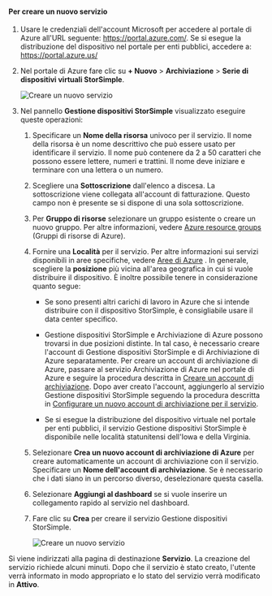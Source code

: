 #### <a name="to-create-a-new-service"></a>Per creare un nuovo servizio

1.  Usare le credenziali dell'account Microsoft per accedere al portale di Azure all'URL seguente: <https://portal.azure.com/>. Se si esegue la distribuzione del dispositivo nel portale per enti pubblici, accedere a: <https://portal.azure.us/>

2.  Nel portale di Azure fare clic su **+ Nuovo** &gt; **Archiviazione** &gt; **Serie di dispositivi virtuali StorSimple**.

    ![Creare un nuovo servizio](./media/storsimple-virtual-array-create-new-service/createnewservice2.png) 

3.  Nel pannello **Gestione dispositivi StorSimple** visualizzato eseguire queste operazioni:

    1.  Specificare un **Nome della risorsa** univoco per il servizio. Il nome della risorsa è un nome descrittivo che può essere usato per identificare il servizio. Il nome può contenere da 2 a 50 caratteri che possono essere lettere, numeri e trattini. Il nome deve iniziare e terminare con una lettera o un numero.

    2.  Scegliere una **Sottoscrizione** dall'elenco a discesa. La sottoscrizione viene collegata all'account di fatturazione. Questo campo non è presente se si dispone di una sola sottoscrizione.

    3.  Per **Gruppo di risorse** selezionare un gruppo esistente o creare un nuovo gruppo. Per altre informazioni, vedere [Azure resource groups](https://azure.microsoft.com/documentation/articles/virtual-machines-windows-infrastructure-resource-groups-guidelines/) (Gruppi di risorse di Azure).

    4.  Fornire una **Località** per il servizio. Per altre informazioni sui servizi disponibili in aree specifiche, vedere [Aree di Azure](https://azure.microsoft.com/regions/#services) . In generale, scegliere la **posizione** più vicina all'area geografica in cui si vuole distribuire il dispositivo. È inoltre possibile tenere in considerazione quanto segue:

        -   Se sono presenti altri carichi di lavoro in Azure che si intende distribuire con il dispositivo StorSimple, è consigliabile usare il data center specifico.

        -   Gestione dispositivi StorSimple e Archiviazione di Azure possono trovarsi in due posizioni distinte. In tal caso, è necessario creare l'account di Gestione dispositivi StorSimple e di Archiviazione di Azure separatamente. Per creare un account di archiviazione di Azure, passare al servizio Archiviazione di Azure nel portale di Azure e seguire la procedura descritta in [Creare un account di archiviazione](https://azure.microsoft.com/documentation/articles/storage-create-storage-account/#create-a-storage-account). Dopo aver creato l'account, aggiungerlo al servizio Gestione dispositivi StorSimple seguendo la procedura descritta in [Configurare un nuovo account di archiviazione per il servizio](https://azure.microsoft.com/en-us/documentation/articles/storsimple-deployment-walkthrough/#configure-a-new-storage-account-for-the-service).

        -   Se si esegue la distribuzione del dispositivo virtuale nel portale per enti pubblici, il servizio Gestione dispositivi StorSimple è disponibile nelle località statunitensi dell'Iowa e della Virginia.

    5.  Selezionare **Crea un nuovo account di archiviazione di Azure** per creare automaticamente un account di archiviazione con il servizio. Specificare un **Nome dell'account di archiviazione**. Se è necessario che i dati siano in un percorso diverso, deselezionare questa casella.

    6.  Selezionare **Aggiungi al dashboard** se si vuole inserire un collegamento rapido al servizio nel dashboard.

    7.  Fare clic su **Crea** per creare il servizio Gestione dispositivi StorSimple.

        ![Creare un nuovo servizio](./media/storsimple-virtual-array-create-new-service/createnewservice4.png)  

Si viene indirizzati alla pagina di destinazione **Servizio**. La creazione del servizio richiede alcuni minuti. Dopo che il servizio è stato creato, l'utente verrà informato in modo appropriato e lo stato del servizio verrà modificato in **Attivo**.




<!--HONumber=Nov16_HO5-->


